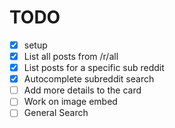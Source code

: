 # TODO

* [x] setup
* [x] List all posts from /r/all
* [x] List posts for a specific sub reddit
* [x] Autocomplete subreddit search
* [ ] Add more details to the card
* [ ] Work on image embed
* [ ] General Search